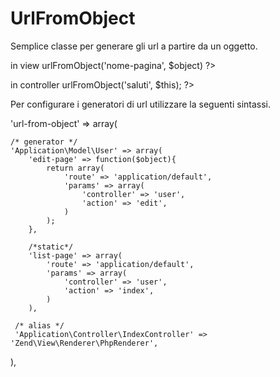 UrlFromObject
=============

Semplice classe per generare gli url a partire da un oggetto.


in view <?php echo $this->urlFromObject('nome-pagina', $object) ?>

in controller <?php $url = $this->urlFromObject('saluti', $this); ?>


Per configurare i generatori di url utilizzare la seguenti sintassi.

'url-from-object' => array(

	/* generator */
	'Application\Model\User' => array(
		'edit-page' => function($object){
			return array(
				'route' => 'application/default',
				'params' => array(
					'controller' => 'user',
					'action' => 'edit',
        		)
        	);
        },

		/*static*/
		'list-page' => array(
			'route' => 'application/default',
			'params' => array(
				'controller' => 'user',
			    'action' => 'index',
			)
        ),

 	 /* alias */
     'Application\Controller\IndexController' => 'Zend\View\Renderer\PhpRenderer',
),
